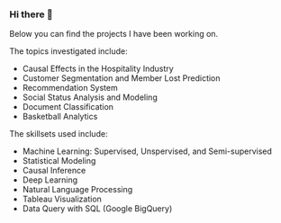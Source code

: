 ### Hi there 👋

<!--
**Tego-Chang/Tego-Chang** is a ✨ _special_ ✨ repository because its `README.md` (this file) appears on your GitHub profile.

Here are some ideas to get you started:

- 🔭 I’m currently working on ...
- 🌱 I’m currently learning ...
- 👯 I’m looking to collaborate on ...
- 🤔 I’m looking for help with ...
- 💬 Ask me about ...
- 📫 How to reach me: ...
- 😄 Pronouns: ...
- ⚡ Fun fact: ...
-->

Below you can find the projects I have been working on. 

The topics investigated include: 

- Causal Effects in the Hospitality Industry
- Customer Segmentation and Member Lost Prediction
- Recommendation System 
- Social Status Analysis and Modeling
- Document Classification
- Basketball Analytics

The skillsets used include: 

- Machine Learning: Supervised, Unspervised, and Semi-supervised
- Statistical Modeling
- Causal Inference
- Deep Learning
- Natural Language Processing
- Tableau Visualization
- Data Query with SQL (Google BigQuery)
